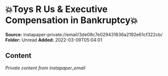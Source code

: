 # 💥Toys R Us & Executive Compensation in Bankruptcy💥

**Source:** instapaper-private://email/3de08c7e029431836a2192e61cf322cb/
**Folder:** Unread
**Added:** 2022-03-09T05:04:01




## Content
*Private content from instapaper_email*

